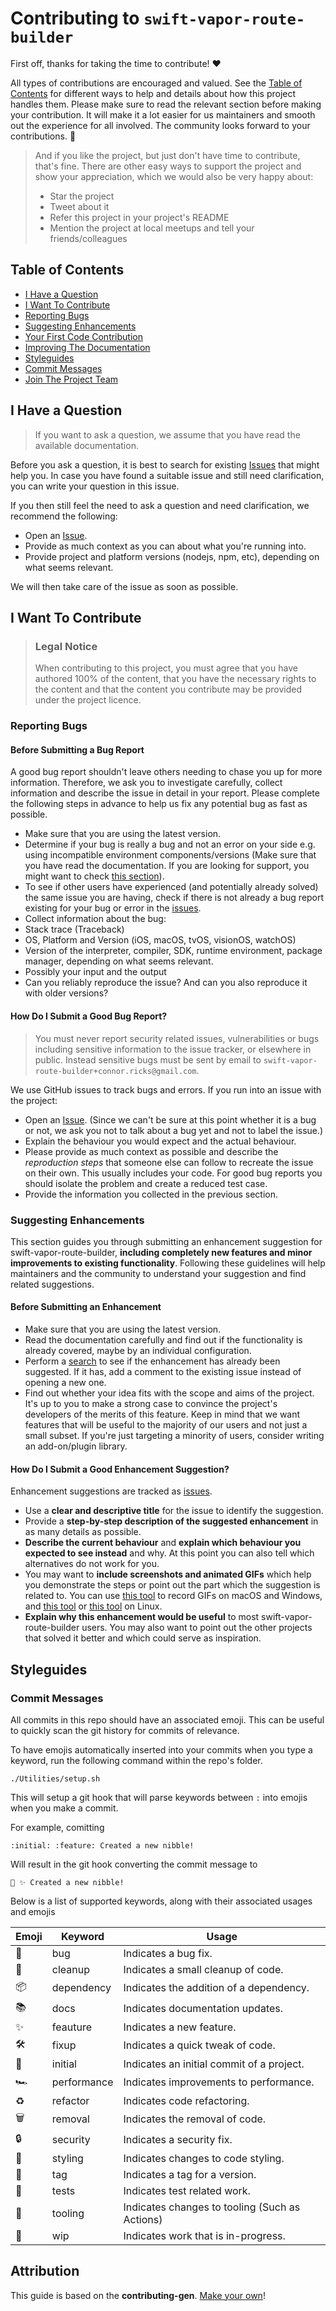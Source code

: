 # Contributing to `swift-vapor-route-builder`

First off, thanks for taking the time to contribute! ❤️

All types of contributions are encouraged and valued. See the [Table of Contents](#table-of-contents) for different ways to help and details about how this project handles them. Please make sure to read the relevant section before making your contribution. It will make it a lot easier for us maintainers and smooth out the experience for all involved. The community looks forward to your contributions. 🎉

> And if you like the project, but just don't have time to contribute, that's fine. There are other easy ways to support the project and show your appreciation, which we would also be very happy about:
> - Star the project
> - Tweet about it
> - Refer this project in your project's README
> - Mention the project at local meetups and tell your friends/colleagues

## Table of Contents

- [I Have a Question](#i-have-a-question)
- [I Want To Contribute](#i-want-to-contribute)
- [Reporting Bugs](#reporting-bugs)
- [Suggesting Enhancements](#suggesting-enhancements)
- [Your First Code Contribution](#your-first-code-contribution)
- [Improving The Documentation](#improving-the-documentation)
- [Styleguides](#styleguides)
- [Commit Messages](#commit-messages)
- [Join The Project Team](#join-the-project-team)

## I Have a Question

> If you want to ask a question, we assume that you have read the available documentation.

Before you ask a question, it is best to search for existing [Issues](https://github.com/connor-ricks/swift-vapor-route-builder/issues) that might help you. In case you have found a suitable issue and still need clarification, you can write your question in this issue.

If you then still feel the need to ask a question and need clarification, we recommend the following:

- Open an [Issue](https://github.com/connor-ricks/swift-vapor-route-builder/issues/new).
- Provide as much context as you can about what you're running into.
- Provide project and platform versions (nodejs, npm, etc), depending on what seems relevant.

We will then take care of the issue as soon as possible.

## I Want To Contribute

> ### Legal Notice
> When contributing to this project, you must agree that you have authored 100% of the content, that you have the necessary rights to the content and that the content you contribute may be provided under the project licence.

### Reporting Bugs

#### Before Submitting a Bug Report

A good bug report shouldn't leave others needing to chase you up for more information. Therefore, we ask you to investigate carefully, collect information and describe the issue in detail in your report. Please complete the following steps in advance to help us fix any potential bug as fast as possible.

- Make sure that you are using the latest version.
- Determine if your bug is really a bug and not an error on your side e.g. using incompatible environment components/versions (Make sure that you have read the documentation. If you are looking for support, you might want to check [this section](#i-have-a-question)).
- To see if other users have experienced (and potentially already solved) the same issue you are having, check if there is not already a bug report existing for your bug or error in the [issues](https://github.com/connor-ricks/swift-vapor-route-builder/issues).
- Collect information about the bug:
- Stack trace (Traceback)
- OS, Platform and Version (iOS, macOS, tvOS, visionOS, watchOS)
- Version of the interpreter, compiler, SDK, runtime environment, package manager, depending on what seems relevant.
- Possibly your input and the output
- Can you reliably reproduce the issue? And can you also reproduce it with older versions?

#### How Do I Submit a Good Bug Report?

> You must never report security related issues, vulnerabilities or bugs including sensitive information to the issue tracker, or elsewhere in public. Instead sensitive bugs must be sent by email to `swift-vapor-route-builder+connor.ricks@gmail.com`.

We use GitHub issues to track bugs and errors. If you run into an issue with the project:

- Open an [Issue](https://github.com/connor-ricks/swift-vapor-route-builder/issues/new). (Since we can't be sure at this point whether it is a bug or not, we ask you not to talk about a bug yet and not to label the issue.)
- Explain the behaviour you would expect and the actual behaviour.
- Please provide as much context as possible and describe the *reproduction steps* that someone else can follow to recreate the issue on their own. This usually includes your code. For good bug reports you should isolate the problem and create a reduced test case.
- Provide the information you collected in the previous section.

### Suggesting Enhancements

This section guides you through submitting an enhancement suggestion for swift-vapor-route-builder, **including completely new features and minor improvements to existing functionality**. Following these guidelines will help maintainers and the community to understand your suggestion and find related suggestions.

#### Before Submitting an Enhancement

- Make sure that you are using the latest version.
- Read the documentation carefully and find out if the functionality is already covered, maybe by an individual configuration.
- Perform a [search](https://github.com/connor-ricks/swift-vapor-route-builder/issues) to see if the enhancement has already been suggested. If it has, add a comment to the existing issue instead of opening a new one.
- Find out whether your idea fits with the scope and aims of the project. It's up to you to make a strong case to convince the project's developers of the merits of this feature. Keep in mind that we want features that will be useful to the majority of our users and not just a small subset. If you're just targeting a minority of users, consider writing an add-on/plugin library.

#### How Do I Submit a Good Enhancement Suggestion?

Enhancement suggestions are tracked as [issues](https://github.com/connor-ricks/swift-vapor-route-builder/issues).

- Use a **clear and descriptive title** for the issue to identify the suggestion.
- Provide a **step-by-step description of the suggested enhancement** in as many details as possible.
- **Describe the current behaviour** and **explain which behaviour you expected to see instead** and why. At this point you can also tell which alternatives do not work for you.
- You may want to **include screenshots and animated GIFs** which help you demonstrate the steps or point out the part which the suggestion is related to. You can use [this tool](https://www.cockos.com/licecap/) to record GIFs on macOS and Windows, and [this tool](https://github.com/colinkeenan/silentcast) or [this tool](https://github.com/GNOME/byzanz) on Linux. <!-- this should only be included if the project has a GUI -->
- **Explain why this enhancement would be useful** to most swift-vapor-route-builder users. You may also want to point out the other projects that solved it better and which could serve as inspiration.

## Styleguides
### Commit Messages

All commits in this repo should have an associated emoji. This can be useful to quickly scan the git history for commits of relevance.

To have emojis automatically inserted into your commits when you type a keyword, run the following command within the repo's folder.

```
./Utilities/setup.sh
```

This will setup a git hook that will parse keywords between `:` into emojis when you make a commit.

For example, comitting 

```
:initial: :feature: Created a new nibble!
```

Will result in the git hook converting the commit message to

```
🎉 ✨ Created a new nibble!
```

Below is a list of supported keywords, along with their associated usages and emojis

| Emoji | Keyword           | Usage                                          |
|-------|-------------------|------------------------------------------------|
| 🐛    | bug               | Indicates a bug fix.                           |
| 🧹    | cleanup           | Indicates a small cleanup of code.             |
| 📦    | dependency        | Indicates the addition of a dependency.        |
| 📚    | docs              | Indicates documentation updates.               |
| ✨    | feauture          | Indicates a new feature.                       |
| 🛠    | fixup             | Indicates a quick tweak of code.               |
| 🎉    | initial           | Indicates an initial commit of a project.      |
| 🏎    | performance       | Indicates improvements to performance.         |
| ♻️    | refactor          | Indicates code refactoring.                    |
| 🗑️    | removal           | Indicates the removal of code.                 |
| 🔒    | security          | Indicates a security fix.                      |
| 🎨    | styling           | Indicates changes to code styling.             |
| 🔖    | tag               | Indicates a tag for a version.                 |
| 🧪    | tests             | Indicates test related work.                   |
| 🧰    | tooling           | Indicates changes to tooling (Such as Actions) |
| 🚧    | wip               | Indicates work that is in-progress.            |


## Attribution
This guide is based on the **contributing-gen**. [Make your own](https://github.com/bttger/contributing-gen)!

